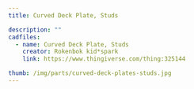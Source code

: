 ```yaml
---
title: Curved Deck Plate, Studs

description: ""
cadfiles:
  - name: Curved Deck Plate, Studs
    creator: Rokenbok kid*spark
    link: https://www.thingiverse.com/thing:325144

thumb: /img/parts/curved-deck-plates-studs.jpg
---
```

